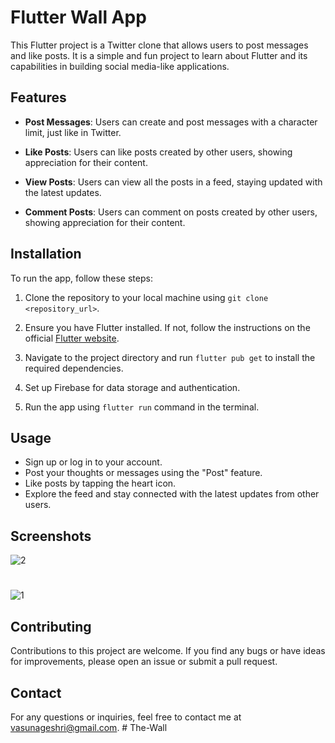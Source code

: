 
# Flutter Wall App

This Flutter project is a Twitter clone that allows users to post messages and like posts. It is a simple and fun project to learn about Flutter and its capabilities in building social media-like applications.

## Features

- **Post Messages**: Users can create and post messages with a character limit, just like in Twitter.

- **Like Posts**: Users can like posts created by other users, showing appreciation for their content.

- **View Posts**: Users can view all the posts in a feed, staying updated with the latest updates.
  
- **Comment Posts**: Users can comment on posts created by other users, showing appreciation for their content.

## Installation

To run the app, follow these steps:

1. Clone the repository to your local machine using `git clone <repository_url>`.

2. Ensure you have Flutter installed. If not, follow the instructions on the official [Flutter website](https://flutter.dev/docs/get-started/install).

3. Navigate to the project directory and run `flutter pub get` to install the required dependencies.

4. Set up Firebase for data storage and authentication.

5. Run the app using `flutter run` command in the terminal.

## Usage

- Sign up or log in to your account.
- Post your thoughts or messages using the "Post" feature.
- Like posts by tapping the heart icon.
- Explore the feed and stay connected with the latest updates from other users.

## Screenshots

![2](https://github.com/Vasusn/social_media/assets/130688960/114ae5e2-5e3b-4bf5-ad58-aa6e50fa9224)
#
![1](https://github.com/Vasusn/social_media/assets/130688960/5cc56ad2-6742-4c93-b3e1-e2d3950353ab)


## Contributing

Contributions to this project are welcome. If you find any bugs or have ideas for improvements, please open an issue or submit a pull request.

## Contact

For any questions or inquiries, feel free to contact me at [vasunageshri@gmail.com](mailto:vasunageshri@gmail.com).
#   T h e - W a l l  
 